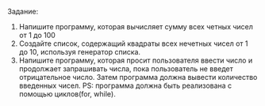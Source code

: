 Задание:
1. Напишите программу, которая вычисляет сумму всех четных чисел от 1 до 100
2. Создайте список, содержащий квадраты всех нечетных чисел от 1 до 10, используя генератор списка.
3. Напишите программу, которая просит пользователя ввести число и продолжает запрашивать числа, пока пользователь не введет отрицательное число. Затем программа должна вывести количество введенных чисел.
PS: программа должна быть реализована с помощью циклов(for, while).
